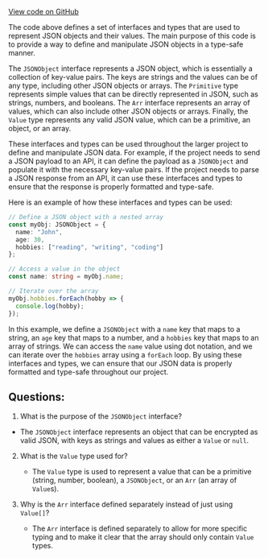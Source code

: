 [View code on GitHub](https://github.com/wandb/weave/weave-js/src/common/types/json.ts)

The code above defines a set of interfaces and types that are used to represent JSON objects and their values. The main purpose of this code is to provide a way to define and manipulate JSON objects in a type-safe manner.

The `JSONObject` interface represents a JSON object, which is essentially a collection of key-value pairs. The keys are strings and the values can be of any type, including other JSON objects or arrays. The `Primitive` type represents simple values that can be directly represented in JSON, such as strings, numbers, and booleans. The `Arr` interface represents an array of values, which can also include other JSON objects or arrays. Finally, the `Value` type represents any valid JSON value, which can be a primitive, an object, or an array.

These interfaces and types can be used throughout the larger project to define and manipulate JSON data. For example, if the project needs to send a JSON payload to an API, it can define the payload as a `JSONObject` and populate it with the necessary key-value pairs. If the project needs to parse a JSON response from an API, it can use these interfaces and types to ensure that the response is properly formatted and type-safe.

Here is an example of how these interfaces and types can be used:

```typescript
// Define a JSON object with a nested array
const myObj: JSONObject = {
  name: "John",
  age: 30,
  hobbies: ["reading", "writing", "coding"]
};

// Access a value in the object
const name: string = myObj.name;

// Iterate over the array
myObj.hobbies.forEach(hobby => {
  console.log(hobby);
});
```

In this example, we define a `JSONObject` with a `name` key that maps to a string, an `age` key that maps to a number, and a `hobbies` key that maps to an array of strings. We can access the `name` value using dot notation, and we can iterate over the `hobbies` array using a `forEach` loop. By using these interfaces and types, we can ensure that our JSON data is properly formatted and type-safe throughout our project.
## Questions: 
 1. What is the purpose of the `JSONObject` interface?
   - The `JSONObject` interface represents an object that can be encrypted as valid JSON, with keys as strings and values as either a `Value` or `null`.

2. What is the `Value` type used for?
   - The `Value` type is used to represent a value that can be a primitive (string, number, boolean), a `JSONObject`, or an `Arr` (an array of `Value`s).

3. Why is the `Arr` interface defined separately instead of just using `Value[]`?
   - The `Arr` interface is defined separately to allow for more specific typing and to make it clear that the array should only contain `Value` types.